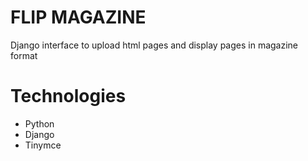# FLIP MAGAZINE

Django interface to upload html pages and display pages in magazine format

# Technologies

 - Python
 - Django
 - Tinymce